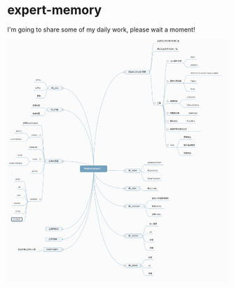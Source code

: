# expert-memory

I'm going to share some of my daily work, please wait a moment!

 ![image](https://github.com/ZhangShuFly/expert-memory/blob/master/Android%2Bproject.png)
